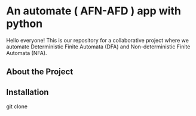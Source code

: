 # An automate ( AFN-AFD ) app with python

Hello everyone! This is our repository for a collaborative project where we automate Deterministic Finite Automata (DFA) and Non-deterministic Finite Automata (NFA).

## About the Project


## Installation

git clone 
